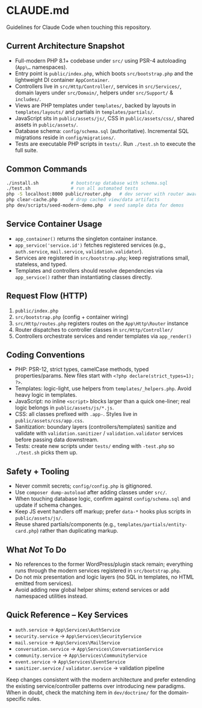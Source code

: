# CLAUDE.md

Guidelines for Claude Code when touching this repository.

## Current Architecture Snapshot
- Full-modern PHP 8.1+ codebase under `src/` using PSR-4 autoloading (`App\…` namespaces).
- Entry point is `public/index.php`, which boots `src/bootstrap.php` and the lightweight DI container `AppContainer`.
- Controllers live in `src/Http/Controller/`, services in `src/Services/`, domain layers under `src/Domain/`, helpers under `src/Support/` & `includes/`.
- Views are PHP templates under `templates/`, backed by layouts in `templates/layouts/` and partials in `templates/partials/`.
- JavaScript sits in `public/assets/js/`, CSS in `public/assets/css/`, shared assets in `public/assets/`.
- Database schema: `config/schema.sql` (authoritative). Incremental SQL migrations reside in `config/migrations/`.
- Tests are executable PHP scripts in `tests/`. Run `./test.sh` to execute the full suite.

## Common Commands
```bash
./install.sh            # bootstrap database with schema.sql
./test.sh               # run all automated tests
php -S localhost:8000 public/router.php   # dev server with router awareness
php clear-cache.php     # drop cached view/data artifacts
php dev/scripts/seed-modern-demo.php  # seed sample data for demos
```

## Service Container Usage
- `app_container()` returns the singleton container instance.
- `app_service('service.id')` fetches registered services (e.g., `auth.service`, `mail.service`, `validation.validator`).
- Services are registered in `src/bootstrap.php`; keep registrations small, stateless, and typed.
- Templates and controllers should resolve dependencies via `app_service()` rather than instantiating classes directly.

## Request Flow (HTTP)
1. `public/index.php`
2. `src/bootstrap.php` (config + container wiring)
3. `src/Http/routes.php` registers routes on the `App\Http\Router` instance
4. Router dispatches to controller classes in `src/Http/Controller/`
5. Controllers orchestrate services and render templates via `app_render()`

## Coding Conventions
- PHP: PSR-12, strict types, camelCase methods, typed properties/params. New files start with `<?php declare(strict_types=1); ?>`.
- Templates: logic-light, use helpers from `templates/_helpers.php`. Avoid heavy logic in templates.
- JavaScript: no inline `<script>` blocks larger than a quick one-liner; real logic belongs in `public/assets/js/*.js`.
- CSS: all classes prefixed with `.app-`. Styles live in `public/assets/css/app.css`.
- Sanitization: boundary layers (controllers/templates) sanitize and validate with `validation.sanitizer` / `validation.validator` services before passing data downstream.
- Tests: create new scripts under `tests/` ending with `-test.php` so `./test.sh` picks them up.

## Safety + Tooling
- Never commit secrets; `config/config.php` is gitignored.
- Use `composer dump-autoload` after adding classes under `src/`.
- When touching database logic, confirm against `config/schema.sql` and update if schema changes.
- Keep JS event handlers off markup; prefer `data-*` hooks plus scripts in `public/assets/js/`.
- Reuse shared partials/components (e.g., `templates/partials/entity-card.php`) rather than duplicating markup.

## What *Not* To Do
- No references to the former WordPress/plugin stack remain; everything runs through the modern services registered in `src/bootstrap.php`.
- Do not mix presentation and logic layers (no SQL in templates, no HTML emitted from services).
- Avoid adding new global helper shims; extend services or add namespaced utilities instead.

## Quick Reference – Key Services
- `auth.service` → `App\Services\AuthService`
- `security.service` → `App\Services\SecurityService`
- `mail.service` → `App\Services\MailService`
- `conversation.service` → `App\Services\ConversationService`
- `community.service` → `App\Services\CommunityService`
- `event.service` → `App\Services\EventService`
- `sanitizer.service` / `validator.service` → validation pipeline

Keep changes consistent with the modern architecture and prefer extending the existing service/controller patterns over introducing new paradigms. When in doubt, check the matching item in `dev/doctrine/` for the domain-specific rules.
